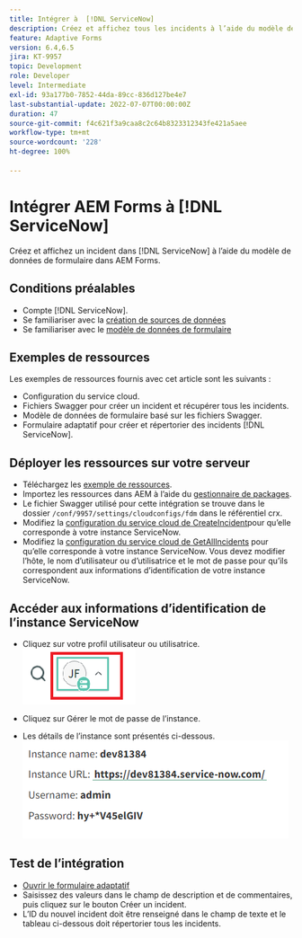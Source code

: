 ```yaml
---
title: Intégrer à  [!DNL ServiceNow]
description: Créez et affichez tous les incidents à l’aide du modèle de données de formulaire.
feature: Adaptive Forms
version: 6.4,6.5
jira: KT-9957
topic: Development
role: Developer
level: Intermediate
exl-id: 93a177b0-7852-44da-89cc-836d127be4e7
last-substantial-update: 2022-07-07T00:00:00Z
duration: 47
source-git-commit: f4c621f3a9caa8c2c64b8323312343fe421a5aee
workflow-type: tm+mt
source-wordcount: '228'
ht-degree: 100%

---
```


# Intégrer AEM Forms à [!DNL ServiceNow]

Créez et affichez un incident dans [!DNL ServiceNow] à l’aide du modèle de données de formulaire dans AEM Forms.

## Conditions préalables

* Compte [!DNL ServiceNow].
* Se familiariser avec la [création de sources de données](https://experienceleague.adobe.com/docs/experience-manager-learn/forms/ic-web-channel-tutorial/parttwo.html?lang=fr)
* Se familiariser avec le [modèle de données de formulaire](https://experienceleague.adobe.com/docs/experience-manager-65/forms/form-data-model/create-form-data-models.html?lang=fr)

## Exemples de ressources

Les exemples de ressources fournis avec cet article sont les suivants :

* Configuration du service cloud.
* Fichiers Swagger pour créer un incident et récupérer tous les incidents.
* Modèle de données de formulaire basé sur les fichiers Swagger.
* Formulaire adaptatif pour créer et répertorier des incidents [!DNL ServiceNow].

## Déployer les ressources sur votre serveur

* Téléchargez les [exemple de ressources](assets/service-now.zip).
* Importez les ressources dans AEM à l’aide du [gestionnaire de packages](http://localhost:4502/crx/packmgr/index.jsp).
* Le fichier Swagger utilisé pour cette intégration se trouve dans le dossier ```/conf/9957/settings/cloudconfigs/fdm``` dans le référentiel crx.
* Modifiez la [configuration du service cloud de CreateIncident](http://localhost:4502/mnt/overlay/fd/fdm/gui/components/admin/fdmcloudservice/properties.html?item=%2Fconf%2F9957%2Fsettings%2Fcloudconfigs%2Ffdm%2Fcreateincident)pour qu’elle corresponde à votre instance ServiceNow.
* Modifiez la [configuration du service cloud de GetAllIncidents](http://localhost:4502/mnt/overlay/fd/fdm/gui/components/admin/fdmcloudservice/properties.html?item=%2Fconf%2F9957%2Fsettings%2Fcloudconfigs%2Ffdm%2Fgetallincidents) pour qu’elle corresponde à votre instance ServiceNow. Vous devez modifier l’hôte, le nom d’utilisateur ou d’utilisatrice et le mot de passe pour qu’ils correspondent aux informations d’identification de votre instance ServiceNow.

## Accéder aux informations d’identification de l’instance ServiceNow

* Cliquez sur votre profil utilisateur ou utilisatrice.
  ![Clic sur le profil utilisateur ou utilisatrice.](assets/snow-1.png)

* Cliquez sur Gérer le mot de passe de l’instance.
* Les détails de l’instance sont présentés ci-dessous.
  ![Détails de l’instance.](assets/snow-3.png)

## Test de l’intégration

* [Ouvrir le formulaire adaptatif](http://localhost:4502/content/dam/formsanddocuments/create-incident-in-service-now/jcr:content?wcmmode=disabled)
* Saisissez des valeurs dans le champ de description et de commentaires, puis cliquez sur le bouton Créer un incident.
* L’ID du nouvel incident doit être renseigné dans le champ de texte et le tableau ci-dessous doit répertorier tous les incidents.
